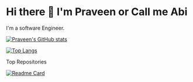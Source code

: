 # Hi there 👋 I'm Praveen or Call me Abi
I'm a software Engineer. 

<!--Visit [my personal website](https://praveenabi.github.io/) to see my resumé .--> 

[![Praveen's GitHub stats](https://github-readme-stats.vercel.app/api?username=Praveenabi&show_icons=true&theme=transparent)](https://github.com/Praveenabi/github-readme-stats)

[![Top Langs](https://github-readme-stats.vercel.app/api/top-langs/?username=Praveenabi&layout=pie&theme=transparent)](https://github.com/Praveenabi/github-readme-stats)

Top Repositories

[![Readme Card](https://github-readme-stats.vercel.app/api/pin/?username=Praveenabi&repo=Praveenabi.github.io&description_lines_count=1)](https://github.com/Praveenabi/Praveenabi.github.io)
